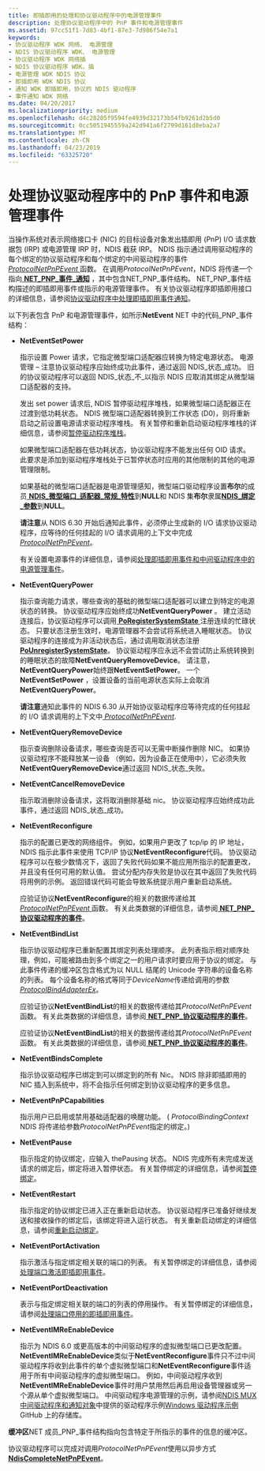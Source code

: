```yaml
---
title: 即插即用的处理和协议驱动程序中的电源管理事件
description: 处理协议驱动程序中的 PnP 事件和电源管理事件
ms.assetid: 97cc51f1-7d83-4bf1-87e3-7d986f54e7a1
keywords:
- 协议驱动程序 WDK 网络、 电源管理
- NDIS 协议驱动程序 WDK、 电源管理
- 协议驱动程序 WDK 网络插
- NDIS 协议驱动程序 WDK，插
- 电源管理 WDK NDIS 协议
- 即插即用 WDK NDIS 协议
- 通知 WDK 即插即用，协议的 NDIS 驱动程序
- 事件通知 WDK 网络
ms.date: 04/20/2017
ms.localizationpriority: medium
ms.openlocfilehash: d4c28205f9594fe4939d32173b54fb9261d2b5d0
ms.sourcegitcommit: 0cc5051945559a242d941a6f2799d161d8eba2a7
ms.translationtype: MT
ms.contentlocale: zh-CN
ms.lasthandoff: 04/23/2019
ms.locfileid: "63325720"
---
```

# <a name="handling-pnp-events-and-power-management-events-in-a-protocol-driver"></a>处理协议驱动程序中的 PnP 事件和电源管理事件

当操作系统对表示网络接口卡 (NIC) 的目标设备对象发出插即用 (PnP) I/O 请求数据包 (IRP) 或电源管理 IRP 时，NDIS 截获 IRP。 NDIS 指示通过调用驱动程序的每个绑定的协议驱动程序和每个绑定的中间驱动程序的事件[ *ProtocolNetPnPEvent* ](https://msdn.microsoft.com/library/windows/hardware/ff570263)函数。 在调用*ProtocolNetPnPEvent*，NDIS 将传递一个指向[ **NET\_PNP\_事件\_通知**](https://msdn.microsoft.com/library/windows/hardware/ff568752) ，其中包含NET\_PNP\_事件结构。 NET\_PNP\_事件结构描述的即插即用事件或指示的电源管理事件。 有关协议驱动程序即插即用接口的详细信息，请参阅[协议驱动程序中处理即插即用事件通知](handling-pnp-event-notifications-in-a-protocol-driver.md)。

以下列表包含 PnP 和电源管理事件，如所示**NetEvent** NET 中的代码\_PNP\_事件结构：

-   **NetEventSetPower**

    指示设置 Power 请求，它指定微型端口适配器应转换为特定电源状态。 电源管理 – 注意协议驱动程序应始终成功此事件，通过返回 NDIS\_状态\_成功。 旧的协议驱动程序可以返回 NDIS\_状态\_不\_以指示 NDIS 应取消其绑定从微型端口适配器的支持。

    发出 set power 请求后, NDIS 暂停驱动程序堆栈，如果微型端口适配器正在过渡到低功耗状态。 NDIS 微型端口适配器转换到工作状态 (D0)，则将重新启动之前设置电源请求驱动程序堆栈。 有关暂停和重新启动驱动程序堆栈的详细信息，请参阅[暂停驱动程序堆栈](pausing-a-driver-stack.md)。

    如果微型端口适配器在低功耗状态，协议驱动程序不能发出任何 OID 请求。 此要求是添加到驱动程序堆栈处于已暂停状态时应用的其他限制的其他的电源管理限制。

    如果基础的微型端口适配器是电源管理感知，微型端口驱动程序设置**布尔**的成员[ **NDIS\_微型端口\_适配器\_常规\_特性**](https://msdn.microsoft.com/library/windows/hardware/ff565923)到**NULL**和 NDIS 集**布尔**隶属[**NDIS\_绑定\_参数**](https://msdn.microsoft.com/library/windows/hardware/ff564832)到**NULL**。

    **请注意**从 NDIS 6.30 开始后通知此事件，必须停止生成新的 I/O 请求协议驱动程序，应等待的任何挂起的 I/O 请求调用的上下文中完成[ *ProtocolNetPnPEvent*](https://msdn.microsoft.com/library/windows/hardware/ff570263)。

    有关设置电源事件的详细信息，请参阅[处理即插即用事件和中间驱动程序中的电源管理事件](handling-pnp-events-and-power-management-events-in-an-intermediate-dri.md)。

-   **NetEventQueryPower**

    指示查询能力请求，哪些查询的基础的微型端口适配器可以建立到特定的电源状态的转换。 协议驱动程序应始终成功**NetEventQueryPower** 。 建立活动连接后，协议驱动程序可以调用[ **PoRegisterSystemState** ](https://msdn.microsoft.com/library/windows/hardware/ff559731)注册连续的忙碌状态。 只要状态注册生效时，电源管理器不会尝试将系统进入睡眠状态。 协议驱动程序的连接成为非活动状态后，通过调用取消状态注册[ **PoUnregisterSystemState**](https://msdn.microsoft.com/library/windows/hardware/ff559794)。 协议驱动程序应永远不会尝试防止系统转换到的睡眠状态的故障**NetEventQueryRemoveDevice**。 请注意， **NetEventQueryPower**始终跟**NetEventSetPower**。 一个**NetEventSetPower** ，设置设备的当前电源状态实际上会取消**NetEventQueryPower**。

    **请注意**通知此事件的 NDIS 6.30 从开始协议驱动程序应等待完成的任何挂起的 I/O 请求调用的上下文中[ *ProtocolNetPnPEvent*](https://msdn.microsoft.com/library/windows/hardware/ff570263).

-   **NetEventQueryRemoveDevice**

    指示查询删除设备请求，哪些查询是否可以无需中断操作删除 NIC。 如果协议驱动程序不能释放某一设备 （例如，因为设备正在使用中），它必须失败**NetEventQueryRemoveDevice**通过返回 NDIS\_状态\_失败。

-   **NetEventCancelRemoveDevice**

    指示取消删除设备请求，这将取消删除基础 nic。 协议驱动程序应始终成功此事件，通过返回 NDIS\_状态\_成功。

-   **NetEventReconfigure**

    指示的配置已更改的网络组件。 例如，如果用户更改了 tcp/ip 的 IP 地址，NDIS 指示此事件来使用 TCP/IP 协议**NetEventReconfigure**代码。 协议驱动程序可以在极少数情况下，返回了失败代码如果不能应用所指示的配置更改，并且没有任何可用的默认值。 尝试分配内存失败是协议在其中返回了失败代码将用例的示例。 返回错误代码可能会导致系统提示用户重新启动系统。

    应验证协议**NetEventReconfigure**的相关的数据传递给其[ *ProtocolNetPnPEvent* ](https://msdn.microsoft.com/library/windows/hardware/ff570263)函数。 有关此类数据的详细信息，请参阅[ **NET\_PNP\_协议驱动程序的事件**](https://msdn.microsoft.com/library/windows/hardware/ff568751)。

-   **NetEventBindList**

    指示协议驱动程序已重新配置其绑定列表处理顺序。 此列表指示相对顺序处理，例如，可能被路由到多个绑定之一的用户请求时要应用于协议的绑定。 与此事件传递的缓冲区包含格式为以 NULL 结尾的 Unicode 字符串的设备名称的列表。 每个设备名称的格式等同于*DeviceName*传递给调用的参数[ *ProtocolBindAdapterEx*](https://msdn.microsoft.com/library/windows/hardware/ff570220)。

    应验证协议**NetEventBindList**的相关的数据传递给其*ProtocolNetPnPEvent*函数。 有关此类数据的详细信息，请参阅[ **NET\_PNP\_协议驱动程序的事件**](https://msdn.microsoft.com/library/windows/hardware/ff568751)。

    应验证协议**NetEventBindList**的相关的数据传递给其*ProtocolNetPnPEvent*函数。 有关此类数据的详细信息，请参阅[ **NET\_PNP\_协议驱动程序的事件**](https://msdn.microsoft.com/library/windows/hardware/ff568751)。

-   **NetEventBindsComplete**

    指示协议驱动程序已绑定到可以绑定到的所有 Nic。 NDIS 除非即插即用的 NIC 插入到系统中，将不会指示任何绑定到协议驱动程序的更多信息。

-   **NetEventPnPCapabilities**

    指示用户已启用或禁用基础适配器的唤醒功能。 ( *ProtocolBindingContext* NDIS 将传递给参数*ProtocolNetPnPEvent*指定的绑定。)

-   **NetEventPause**

    指示指定的协议绑定，应输入 thePausing 状态。 NDIS 完成所有未完成发送请求的绑定后，绑定将进入暂停状态。 有关暂停绑定的详细信息，请参阅[暂停绑定](pausing-a-binding.md)。

-   **NetEventRestart**

    指示指定的协议绑定已进入正在重新启动状态。 协议驱动程序已准备好继续发送和接收操作的绑定后，该绑定将进入运行状态。 有关重新启动绑定的详细信息，请参阅[重新启动绑定](restarting-a-binding.md)。

-   **NetEventPortActivation**

    指示激活与指定绑定相关联的端口的列表。 有关暂停绑定的详细信息，请参阅[处理端口激活即插即用事件](handling-the-port-activation-pnp-event.md)。

-   **NetEventPortDeactivation**

    表示与指定绑定相关联的端口的列表的停用操作。 有关暂停绑定的详细信息，请参阅[处理端口停用的即插即用事件](handling-the-port-deactivation-pnp-event.md)。

-   **NetEventIMReEnableDevice**

    指示为 NDIS 6.0 或更高版本的中间驱动程序的虚拟微型端口已更改配置。 **NetEventIMReEnableDevice**类似于**NetEventReconfigure**事件只不过中间驱动程序将收到此事件的单个虚拟微型端口和**NetEventReconfigure**事件适用于所有中间驱动程序的虚拟微型端口。 例如，中间驱动程序收到**NetEventIMReEnableDevice**事件时用户禁用然后再启用设备管理器或另一个源从单个虚拟微型端口。 中间驱动程序电源管理的示例，请参阅[NDIS MUX 中间驱动程序和通知对象](https://go.microsoft.com/fwlink/p/?LinkId=617916)中提供的驱动程序示例[Windows 驱动程序示例](https://go.microsoft.com/fwlink/p/?LinkId=616507)GitHub 上的存储库。

**缓冲区**NET 成员\_PNP\_事件结构指向包含特定于所指示的事件的信息的缓冲区。

协议驱动程序可以完成对调用*ProtocolNetPnPEvent*使用以异步方式[ **NdisCompleteNetPnPEvent**](https://msdn.microsoft.com/library/windows/hardware/ff561705)。